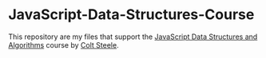 # JavaScript-Data-Structures-Course

This repository are my files that support the [JavaScript Data Structures and Algorithms](https://www.udemy.com/course/js-algorithms-and-data-structures-masterclass/?src=sac&kw=Javascript+algori) course by [Colt Steele](https://www.udemy.com/course/js-algorithms-and-data-structures-masterclass/#instructor-1).
